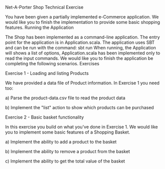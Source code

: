Net-A-Porter Shop Technical Exercise

You have been given a partially implemented e-Commerce application. We would like you to finish the implementation to provide some basic shopping features.
Running the Application

The Shop has been implemented as a command-line application. The entry point for the application is in Application.scala. The application uses SBT and can be run with the command:
sbt run
When running, the Application will shows a list of options, Application.scala has been implemented only to read the input commands.
We would like you to finish the application be completing the following scenarios.
Exercises

Exercise 1 - Loading and listing Products

We have provided a data file of Product information. In Exercise 1 you need too:

a) Parse the product-data.csv file to read the product data

b) Implement the "list" action to show which products can be purchased

Exercise 2 - Basic basket functionality

In this exercise you build on what you've done in Exercise 1. We would like you to implement some basic features of a Shopping Basket.

a) Implement the ability to add a product to the basket

b) Implement the ability to remove a product from the basket

c) Implement the ability to get the total value of the basket
